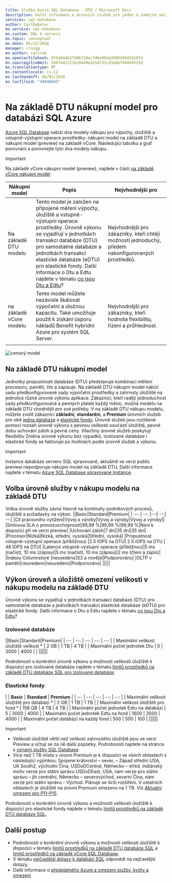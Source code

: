 ```yaml
---
title: Služba Azure SQL Database - DTU | Microsoft Docs
description: Další informace o úrovních služeb pro jeden a zadejte velikost úložiště a úrovně výkonu databáze fondu.
services: sql-database
author: CarlRabeler
ms.service: sql-database
ms.custom: DBs & servers
ms.topic: conceptual
ms.date: 05/22/2018
manager: craigg
ms.author: carlrab
ms.openlocfilehash: 075e04db27006719ec7d6e08eb2696436d1010f4
ms.sourcegitcommit: 266fe4c2216c0420e415d733cd3abbf94994533d
ms.translationtype: MT
ms.contentlocale: cs-CZ
ms.lasthandoff: 06/01/2018
ms.locfileid: "34648645"
---
```

# <a name="dtu-based-purchasing-model-for-azure-sql-database"></a>Na základě DTU nákupní model pro databázi SQL Azure 


[Azure SQL Database](sql-database-technical-overview.md) nabízí dva modely nákupu pro výpočty, úložiště a vstupně-výstupní operace prostředky: nákupní model na základě DTU a nákupní model (preview) na základě vCore. Následující tabulku a graf porovnání a porovnejte tyto dva modely nákupu.

> [!IMPORTANT]
> Na základě vCore nákupní model (preview), najdete v části [na základě vCore nákupní model](sql-database-service-tiers-vcore.md)


|**Nákupní model**|**Popis**|**Nejvhodnější pro**|
|---|---|---|
|Na základě DTU modelu|Tento model je založen na připojené měření výpočty, úložiště a vstupně-výstupní operace prostředky. Úrovně výkonu se vyjadřují v jednotkách transakcí databáze (DTU) pro samostatné databáze a jednotkách transakcí elastické databáze (eDTU) pro elastické fondy. Další informace o Dtu a Edtu najdete v tématu [co jsou Dtu a Edtu](sql-database-what-is-a-dtu.md)?|Nejvhodnější pro zákazníky, kteří chtějí možnosti jednoduchý, předem nakonfigurovaných prostředků.| 
|na základě vCore modelu|Tento model můžete nezávisle škálovat výpočetní a úložnou kapacitu. Také umožňuje použít k získání úsporu nákladů Benefit hybridní Azure pro systém SQL Server.|Nejvhodnější pro zákazníky, kteří hodnota flexibilitu, řízení a průhlednost.|
||||  

![cenový model](./media/sql-database-service-tiers/pricing-model.png)

## <a name="dtu-based-purchasing-model"></a>Na základě DTU nákupní model

Jednotky propustnosti databáze (DTU) představuje kombinaci měření procesoru, paměti, čte a zapisuje. Na základě DTU nákupní model nabízí sadu předkonfigurované sady výpočetní prostředky a zahrnuty úložiště na jednotce různé úrovně výkonu aplikace. Zákazníci, kteří raději jednoduchost sady předkonfigurovaná a pevných plateb každý měsíc, možná modelu na základě DTU vhodnější pro své potřeby. V na základě DTU nákupu modelu, můžete zvolit zákazníci **základní**, **standardní**, a **Premium** úrovních služeb pro obě [jedna databáze](sql-database-single-database-resources.md) a [elastické fondy](sql-database-elastic-pool.md). Úrovně služeb jsou rozlišené pomocí rozsah úrovně výkonu s pevnou velikostí součástí úložiště, pevné dobu uchování záloh a pevné ceny. Všechny úrovně služeb poskytují flexibilitu Změna úrovně výkonu bez výpadků. Izolované databáze i elastické fondy se fakturuje po hodinách podle úrovně služeb a výkonu.

> [!IMPORTANT]
> Instance databáze serveru SQL spravované, aktuálně ve verzi public preview nepodporuje nákupní model na základě DTU. Další informace najdete v tématu [Azure SQL Database spravované Instance](sql-database-managed-instance.md). 

## <a name="choosing-a-service-tier-in-the-dtu-based-purchasing-model"></a>Volba úrovně služby v nákupu modelu na základě DTU

Volba úrovně služby závisí hlavně na kontinuity podnikových procesů, úložiště a požadavky na výkon.
||Basic|Standard|Premium|
| :-- | --: |--:| --:| --:| 
|Cíl pracovního vytížení|Vývoj a výroby|Vývoj a výroby|Vývoj a výroby||
|Smlouva SLA o provozuschopnosti|99,99 %|99,99 %|99,99 %|Není k dispozici při ve verzi preview|
|Uchování záloh|7 dní|35 dní|35 dní|
|Procesor|Nízká|Nízká, střední, vysoká|Střední, vysoká|
|Propustnost vstupně-výstupní operace (přibližnou) |2.5 IOPS na DTU| 2.5 IOPS na DTU | 48 IOPS na DTU|
|Latence vstupně-výstupní operace (přibližnou)|5 ms (načíst), 10 ms (zápisu)|5 ms (načíst), 10 ms (zápisu)|2 ms (čtení a zápis)|
|Indexu Columnstore |neuvedeno|S3 a novější|Podporováno|
|OLTP v paměti|neuvedeno|neuvedeno|Podporováno|
|||||

## <a name="performance-level-and-storage-size-limits-in-the-dtu-based-purchasing-model"></a>Výkon úroveň a úložiště omezení velikosti v nákupu modelu na základě DTU

Úrovně výkonu se vyjadřují v jednotkách transakcí databáze (DTU) pro samostatné databáze a jednotkách transakcí elastické databáze (eDTU) pro elastické fondy. Další informace o Dtu a Edtu najdete v tématu [co jsou Dtu a Edtu](sql-database-what-is-a-dtu.md)?

### <a name="single-databases"></a>Izolované databáze

||Basic|Standard|Premium|
| :-- | --: | --: | --: | --: |
| Maximální velikost úložiště velikost * | 2 GB | 1 TB | 4 TB  | 
| Maximální počet jednotek Dtu | 5 | 3000 | 4000 | |
||||||

Podrobnosti o konkrétní úrovně výkonu a možnosti velikosti úložiště k dispozici pro izolované databáze najdete v tématu [limitů prostředků na základě DTU databáze SQL pro izolované databáze](sql-database-dtu-resource-limits.md#single-database-storage-sizes-and-performance-levels).

### <a name="elastic-pools"></a>Elastické fondy

| | **Basic** | **Standard** | **Premium** | 
| :-- | --: | --: | --: | --: |
| Maximální velikost úložiště pro databázi *  | 2 GB | 1 TB | 1 TB | 
| Maximální velikost úložiště pro fond * | 156 GB | 4 TB | 4 TB | 
| Maximální počet jednotek Edtu na databázi | 5 | 3000 | 4000 | 
| Maximální počet jednotek Edtu na fond | 1600 | 3000 | 4000 | 
| Maximální počet databází na každý fond | 500  | 500 | 100 | 
||||||

> [!IMPORTANT]
> - Velikosti úložiště větší než velikost zahrnutého úložiště jsou ve verzi Preview a účtují se za ně další poplatky. Podrobnosti najdete na stránce s [cenami služby SQL Database](https://azure.microsoft.com/pricing/details/sql-database/). 
> - Více než 1 TB místa v úrovni Premium je k dispozici ve všech oblastech s následující výjimkou: Spojené království – sever, – Západ střední USA, UK South2, východní Čína, USDoDCentral, Německo – střed, indiánský motiv verze pro státní správu USDoDEast, USA, nám verze pro státní správu – jih centrální, Německo – severovýchod, severní Čína, nám verze pro státní správu – Východ. Plánuje se širší rozšíření. V ostatních oblastech je úložiště na úrovni Premium omezeno na 1 TB. Viz [Aktuální omezení pro P11–P15](sql-database-dtu-resource-limits.md#single-database-limitations-of-p11-and-p15-when-the-maximum-size-greater-than-1-tb).  
> 
Podrobnosti o konkrétní úrovně výkonu a možnosti velikosti úložiště k dispozici pro elastické fondy najdete v tématu [limitů prostředků na základě DTU databáze SQL](sql-database-dtu-resource-limits.md#elastic-pool-storage-sizes-and-performance-levels).



## <a name="next-steps"></a>Další postup

- Podrobnosti o konkrétní úrovně výkonu a možnosti velikosti úložiště k dispozici v tématu [limitů prostředků na základě DTU databáze SQL](sql-database-dtu-resource-limits.md) a [limitů prostředků na základě vCore SQL Database](sql-database-vcore-resource-limits.md).
- V tématu [nejčastější dotazy k databázi SQL](sql-database-faq.md) odpovědi na nejčastější dotazy.
- Další informace o [předplatného Azure a omezení služby, kvóty a omezení](../azure-subscription-service-limits.md)
